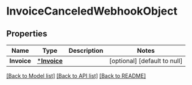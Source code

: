 # InvoiceCanceledWebhookObject

## Properties
Name | Type | Description | Notes
------------ | ------------- | ------------- | -------------
**Invoice** | [***Invoice**](Invoice.md) |  | [optional] [default to null]

[[Back to Model list]](../README.md#documentation-for-models) [[Back to API list]](../README.md#documentation-for-api-endpoints) [[Back to README]](../README.md)

